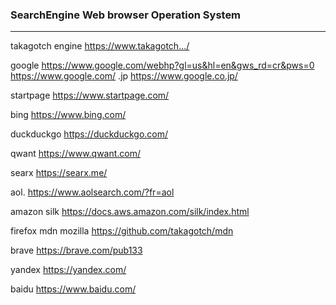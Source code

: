 ### SearchEngine Web browser  Operation System
---
takagotch engine
https://www.takagotch.../

google
https://www.google.com/webhp?gl=us&hl=en&gws_rd=cr&pws=0
https://www.google.com/
.jp
https://www.google.co.jp/

startpage
https://www.startpage.com/

bing
https://www.bing.com/

duckduckgo
https://duckduckgo.com/

qwant
https://www.qwant.com/

searx
https://searx.me/

aol.
https://www.aolsearch.com/?fr=aol

amazon silk
https://docs.aws.amazon.com/silk/index.html

firefox mdn mozilla
https://github.com/takagotch/mdn

brave
https://brave.com/pub133

yandex
https://yandex.com/

baidu
https://www.baidu.com/




```
```

```
```

```
```


